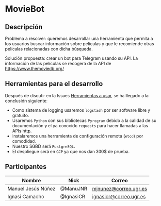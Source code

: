 # MovieBot
## Descripción
Problema a resolver: queremos desarrollar una herramienta que permita a los usuarios buscar información sobre películas y que le recomiende otras películas relacionadas con dicha búsqueda.

Solución propuesta: crear un bot para Telegram usando su API. La información de las películas se recogerá de la API de https://www.themoviedb.org/


## Herramientas para el desarrollo

Después de discutir en la Issues [Herramientas a usar](https://github.com/tdd-IgnasiYManu/MovieBot/issues/6), se ha llegado a la conclusión siguiente:

- Como sistema de logging usaremos `logstash` por ser software libre y gratuito.
- Usaremos `Python` con sus bibliotecas `Pyrogram` debido a la calidad de su documentación y el ya conocido `requests` para hacer llamadas a las APIs http.
- Instalaremos una herramienta de configuración remota (`etcd`) por comodidad.
- Nuestro SGBD será `PostgreSQL`.
- El despliegue será en `GCP` ya que nos dan 300$ de prueba.

## Participantes

| Nombre  | Nick          | Correo                    |
| ------- | ------------- | ------------------------- |
| Manuel Jesús Núñez   | @ManuJNR  | mjnunez@correo.ugr.es |
| Ignasi Camacho | @IgnasiCR | ignasicr@correo.ugr.es  |

